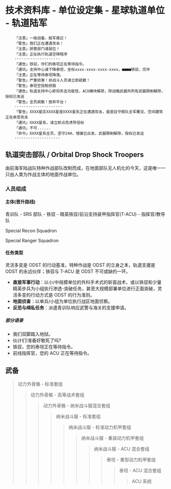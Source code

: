 # 技术资料库 - 单位设定集 - 星球轨道单位 - 轨道陆军

```text
    「注意」一级战备，敌军接近！
    「警告」我们正在遭遇攻击！
    「注意」损管部门请就位！
    「注意」正在执行轨道空降程序
    --------------------
    「通告」铁驭，你们的泰坦正在等待指令。
    「通讯」支持中心请下降泰坦，坐标xxxx-xxxx-xxxx-xxxx，■■■■铁驭，完毕
    「注意」正在等待泰坦降落。
    「警告」严重损害！非战斗人员请立即疏散！
    「警告」泰坦空投舱损毁
    「通告」轨道支持中心即将失去功能性，ACU模块解禁，除战略武器外所有武器限制解除，授权已发送
    「警告」全员疏散！放弃平台！
    ---------------------
    「警告」XXXX星区XXXX星座XXXX星系正在遭遇攻击，星座驻守舰队全军覆没，空间建筑正在承受攻击
    「通讯」XXXX星系，请立即点亮诱导信标
    「通讯」不可......
    「命令」XXXX星系全员，坚守24H，增援已出发，武器限制解除，授权已发送
    --------------------
```

## 轨道突击部队 / Orbital Drop Shock Troopers

由前海军陆战队特种作战部队改制而成，在地面部队无人机化的今天，这是唯一一只由人类为作战主体的地面作战单位。

### 人员组成

#### 主体(晋升路线)

青训队 - SRS 部队 - 铁驭 - 精英铁驭/前沿支持装甲指挥官(T-ACU) - 指挥官/教导队

Special Recon Squadron

Special Ranger Squadron

#### 任务类型

灵活多变是 ODST 的行动基准，特种作战是 ODST 的立身之本，轨道支援是 ODST 的永远伙伴；铁驭与 T-ACU 是 ODST 不可或缺的一环。

- **直接军事行动**：以小/中规模单位的外科手术式的斩首战术，或以铁驭和少量精英步兵为小组执行渗透-突破任务，甚至大规模部署单位进行正面突破，灵活多变的行动方式是 ODST 的行为准则。
- **地面侦查**：以单兵/小组为单位执行战区地面侦察。
- **反恐与缉私任务**：派遣青训队响应武警与海关的支援申请。

##### 部分语录

- 我们双脚踏入地狱。
- 伙计们!准备好敢死了吗?
- 铁驭，您的泰坦正在等待指令。
- 前线指挥官，您的 ACU 正在等待指令。

## 武备

> 动力外骨骼 - 标准套组
>
> > 动力外骨骼 - 高等战术套组
> >
> > > 动力外骨骼 - 纳米战斗服混合套组
> > >
> > > > 纳米战斗服 - 标准套组
> > > >
> > > > > 纳米战斗服 - 标准动力机甲套组
> > > > >
> > > > > > 纳米战斗服 - 重装动力机甲套组
> > > > > >
> > > > > > > 纳米战斗服 - ACU 混合套组
> > > > > > >
> > > > > > > > 泰坦 - 重型动力机甲套组
> > > > > > > >
> > > > > > > > > 泰坦 - ACU 混合套组
> > > > > > > > >
> > > > > > > > > > ACU 系统
